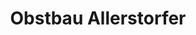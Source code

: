 ---
title: "Obstbau Allerstorfer"
url: /feldkirchen-an-der-donau/obstbau-allerstorfer/
shop: Supermarkt
---
